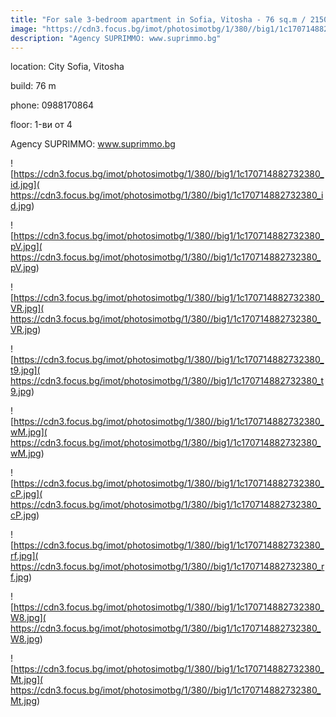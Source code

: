 ```yaml
---
title: "For sale 3-bedroom apartment in Sofia, Vitosha - 76 sq.m / 215000 EUR :: imot.bg Advertisment"
image: "https://cdn3.focus.bg/imot/photosimotbg/1/380//big1/1c170714882732380_vk.jpg"
description: "Agency SUPRIMMO: www.suprimmo.bg"
---
```


location: City Sofia, Vitosha

build: 76 m

phone: 0988170864

floor: 1-ви от 4

Agency SUPRIMMO: www.suprimmo.bg


![https://cdn3.focus.bg/imot/photosimotbg/1/380//big1/1c170714882732380_id.jpg]( https://cdn3.focus.bg/imot/photosimotbg/1/380//big1/1c170714882732380_id.jpg)


![https://cdn3.focus.bg/imot/photosimotbg/1/380//big1/1c170714882732380_pV.jpg]( https://cdn3.focus.bg/imot/photosimotbg/1/380//big1/1c170714882732380_pV.jpg)


![https://cdn3.focus.bg/imot/photosimotbg/1/380//big1/1c170714882732380_VR.jpg]( https://cdn3.focus.bg/imot/photosimotbg/1/380//big1/1c170714882732380_VR.jpg)


![https://cdn3.focus.bg/imot/photosimotbg/1/380//big1/1c170714882732380_t9.jpg]( https://cdn3.focus.bg/imot/photosimotbg/1/380//big1/1c170714882732380_t9.jpg)


![https://cdn3.focus.bg/imot/photosimotbg/1/380//big1/1c170714882732380_wM.jpg]( https://cdn3.focus.bg/imot/photosimotbg/1/380//big1/1c170714882732380_wM.jpg)


![https://cdn3.focus.bg/imot/photosimotbg/1/380//big1/1c170714882732380_cP.jpg]( https://cdn3.focus.bg/imot/photosimotbg/1/380//big1/1c170714882732380_cP.jpg)


![https://cdn3.focus.bg/imot/photosimotbg/1/380//big1/1c170714882732380_rf.jpg]( https://cdn3.focus.bg/imot/photosimotbg/1/380//big1/1c170714882732380_rf.jpg)


![https://cdn3.focus.bg/imot/photosimotbg/1/380//big1/1c170714882732380_W8.jpg]( https://cdn3.focus.bg/imot/photosimotbg/1/380//big1/1c170714882732380_W8.jpg)


![https://cdn3.focus.bg/imot/photosimotbg/1/380//big1/1c170714882732380_Mt.jpg]( https://cdn3.focus.bg/imot/photosimotbg/1/380//big1/1c170714882732380_Mt.jpg)


